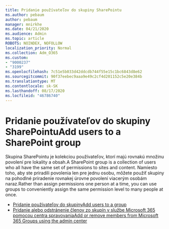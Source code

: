 ```yaml
---
title: Pridanie používateľov do skupiny SharePointu
ms.author: pebaum
author: pebaum
manager: mnirkhe
ms.date: 04/21/2020
ms.audience: Admin
ms.topic: article
ROBOTS: NOINDEX, NOFOLLOW
localization_priority: Normal
ms.collection: Adm_O365
ms.custom:
- "9000237"
- "3199"
ms.openlocfilehash: 7c51e5b033d42ddcdb744f55e15c1bc6843d8e62
ms.sourcegitcommit: 90f37eebec9aaa9e49c2cf4d201152c5e20e384b
ms.translationtype: MT
ms.contentlocale: sk-SK
ms.lasthandoff: 08/17/2020
ms.locfileid: "46786740"
---
```

# <a name="add-users-to-a-sharepoint-group"></a><span data-ttu-id="cfd87-102">Pridanie používateľov do skupiny SharePointu</span><span class="sxs-lookup"><span data-stu-id="cfd87-102">Add users to a SharePoint group</span></span>

<span data-ttu-id="cfd87-103">Skupina SharePointu je kolekciou používateľov, ktorí majú rovnakú množinu povolení pre lokality a obsah.</span><span class="sxs-lookup"><span data-stu-id="cfd87-103">A SharePoint group is a collection of users who all have the same set of permissions to sites and content.</span></span> <span data-ttu-id="cfd87-104">Namiesto toho, aby ste priradili povolenia len pre jednu osobu, môžete použiť skupiny na pohodlné priradenie rovnakej úrovne povolení viacerým osobám naraz.</span><span class="sxs-lookup"><span data-stu-id="cfd87-104">Rather than assign permissions one person at a time, you can use groups to conveniently assign the same permission level to many people at once.</span></span>

- [<span data-ttu-id="cfd87-105">Pridanie používateľov do skupiny</span><span class="sxs-lookup"><span data-stu-id="cfd87-105">Add users to a group</span></span>](https://docs.microsoft.com/sharepoint/customize-sharepoint-site-permissions#add-users-to-a-group)
- [<span data-ttu-id="cfd87-106">Pridanie alebo odstránenie členov zo skupín v službe Microsoft 365 pomocou centra spravovania</span><span class="sxs-lookup"><span data-stu-id="cfd87-106">Add or remove members from Microsoft 365 Groups using the admin center</span></span>](https://docs.microsoft.com/microsoft-365/admin/create-groups/add-or-remove-members-from-groups)